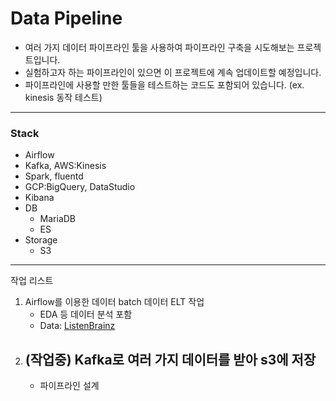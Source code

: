 # Data Pipeline
- 여러 가지 데이터 파이프라인 툴을 사용하여 파이프라인 구축을 시도해보는 프로젝트입니다.
- 실험하고자 하는 파이프라인이 있으면 이 프로젝트에 계속 업데이트할 예정입니다.
- 파이프라인에 사용할 만한 툴들을 테스트하는 코드도 포함되어 있습니다. (ex. kinesis 동작 테스트)

---

### Stack

  - Airflow
  - Kafka, AWS:Kinesis
  - Spark, fluentd
  - GCP:BigQuery, DataStudio
  - Kibana
  - DB
    - MariaDB
    - ES
  - Storage
    - S3

---

작업 리스트
1. Airflow를 이용한 데이터 batch 데이터 ELT 작업
   - EDA 등 데이터 분석 포함
   - Data: [ListenBrainz](https://listenbrainz.org/data/)
2. (작업중) Kafka로 여러 가지 데이터를 받아 s3에 저장
   - 
   - 파이프라인 설계